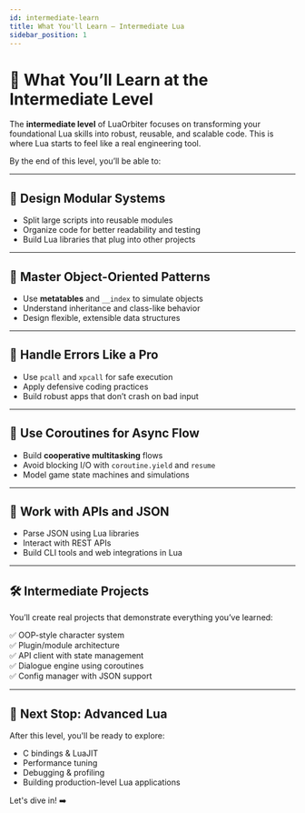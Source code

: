 ```yaml
---
id: intermediate-learn
title: What You'll Learn – Intermediate Lua
sidebar_position: 1
---
```


# 🎯 What You’ll Learn at the Intermediate Level

The **intermediate level** of LuaOrbiter focuses on transforming your foundational Lua skills into robust, reusable, and scalable code. This is where Lua starts to feel like a real engineering tool.

By the end of this level, you’ll be able to:

---

## 🧱 Design Modular Systems

- Split large scripts into reusable modules
- Organize code for better readability and testing
- Build Lua libraries that plug into other projects

---

## 🧠 Master Object-Oriented Patterns

- Use **metatables** and `__index` to simulate objects
- Understand inheritance and class-like behavior
- Design flexible, extensible data structures

---

## 🚨 Handle Errors Like a Pro

- Use `pcall` and `xpcall` for safe execution
- Apply defensive coding practices
- Build robust apps that don’t crash on bad input

---

## 🔄 Use Coroutines for Async Flow

- Build **cooperative multitasking** flows
- Avoid blocking I/O with `coroutine.yield` and `resume`
- Model game state machines and simulations

---

## 🔌 Work with APIs and JSON

- Parse JSON using Lua libraries
- Interact with REST APIs
- Build CLI tools and web integrations in Lua

---

## 🛠 Intermediate Projects

You’ll create real projects that demonstrate everything you’ve learned:

✅ OOP-style character system  
✅ Plugin/module architecture  
✅ API client with state management  
✅ Dialogue engine using coroutines  
✅ Config manager with JSON support

---

## 🚀 Next Stop: Advanced Lua

After this level, you'll be ready to explore:

- C bindings & LuaJIT
- Performance tuning
- Debugging & profiling
- Building production-level Lua applications

Let's dive in! ➡️
